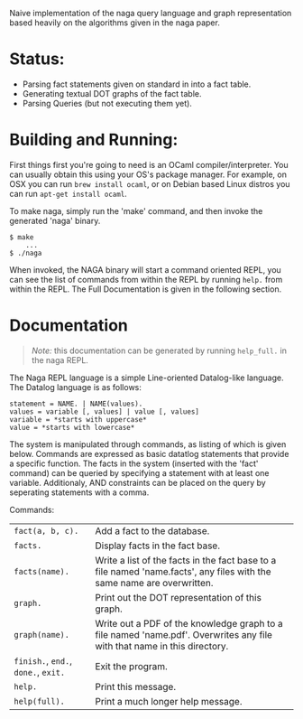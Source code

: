 Naive implementation of the naga query language and graph representation based
heavily on the algorithms given in the naga paper.

# Status:

* Parsing fact statements given on standard in into a fact table.
* Generating textual DOT graphs of the fact table.
* Parsing Queries (but not executing them yet).

# Building and Running:

First things first you're going to need is an OCaml compiler/interpreter. You
can usually obtain this using your OS's package manager. For example, on OSX
you can run `brew install ocaml`, or on Debian based Linux distros you can run
`apt-get install ocaml`.

To make naga, simply run the 'make' command, and then invoke the generated
'naga' binary.

    $ make
        ...
    $ ./naga

When invoked, the NAGA binary will start a command oriented REPL, you can
see the list of commands from within the REPL by running `help.` from
within the REPL. The Full Documentation is given in the following section.

# Documentation

> *Note:* this documentation can be generated by running `help_full.` in the
> naga REPL.

The Naga REPL language is a simple Line-oriented Datalog-like language.
The Datalog language is as follows:

    statement = NAME. | NAME(values).
    values = variable [, values] | value [, values]
    variable = *starts with uppercase*
    value = *starts with lowercase*

The system is manipulated through commands, as listing of which is given below.
Commands are expressed as basic datatlog statements that provide a specific
function. The facts in the system (inserted with the 'fact' command) can be
queried by specifying a statement with at least one variable. Additionaly,
AND constraints can be placed on the query by seperating statements with
a comma.

Commands:

|   |   |
|---|---|
| `fact(a, b, c).` | Add a fact to the database.|
|`facts.` | Display facts in the fact base. |
| `facts(name).` | Write a list of the facts in the fact base to a file named 'name.facts', any files with the same name are overwritten. |
| `graph.` | Print out the DOT representation of this graph. |
| `graph(name).` | Write out a PDF of the knowledge graph to a file named 'name.pdf'. Overwrites any file with that name in this directory. |
| `finish.`, `end.`, `done.`, `exit.` | Exit the program. |
| `help.` | Print this message. |
| `help(full).` | Print a much longer help message. |

